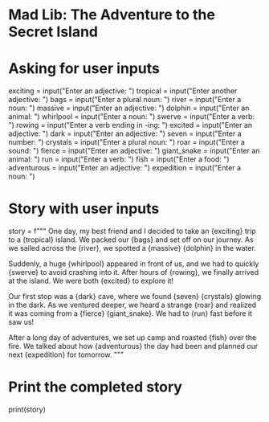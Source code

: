 # Mad Lib: The Adventure to the Secret Island

# Asking for user inputs
exciting = input("Enter an adjective: ")
tropical = input("Enter another adjective: ")
bags = input("Enter a plural noun: ")
river = input("Enter a noun: ")
massive = input("Enter an adjective: ")
dolphin = input("Enter an animal: ")
whirlpool = input("Enter a noun: ")
swerve = input("Enter a verb: ")
rowing = input("Enter a verb ending in -ing: ")
excited = input("Enter an adjective: ")
dark = input("Enter an adjective: ")
seven = input("Enter a number: ")
crystals = input("Enter a plural noun: ")
roar = input("Enter a sound: ")
fierce = input("Enter an adjective: ")
giant_snake = input("Enter an animal: ")
run = input("Enter a verb: ")
fish = input("Enter a food: ")
adventurous = input("Enter an adjective: ")
expedition = input("Enter a noun: ")

# Story with user inputs
story = f"""
One day, my best friend and I decided to take an {exciting} trip to a {tropical} island. 
We packed our {bags} and set off on our journey. As we sailed across the {river}, 
we spotted a {massive} {dolphin} in the water.

Suddenly, a huge {whirlpool} appeared in front of us, and we had to quickly {swerve} to avoid crashing into it. 
After hours of {rowing}, we finally arrived at the island. We were both {excited} to explore it!

Our first stop was a {dark} cave, where we found {seven} {crystals} glowing in the dark. 
As we ventured deeper, we heard a strange {roar} and realized it was coming from a {fierce} {giant_snake}. 
We had to {run} fast before it saw us!

After a long day of adventures, we set up camp and roasted {fish} over the fire. 
We talked about how {adventurous} the day had been and planned our next {expedition} for tomorrow.
"""

# Print the completed story
print(story)

